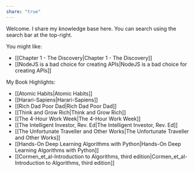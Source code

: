 ```yaml
---
share: "true"
---
```

Welcome. I share my knowledge base here. You can search using the search bar at the top-right. 

You might like:
- [[Chapter 1 - The Discovery|Chapter 1 - The Discovery]]
- [[NodeJS is a bad choice for creating APIs|NodeJS is a bad choice for creating APIs]]

My Book Highlights:
- [[Atomic Habits|Atomic Habits]]
- [[Harari-Sapiens|Harari-Sapiens]]
- [[Rich Dad Poor Dad|Rich Dad Poor Dad]]
- [[Think and Grow Rich|Think and Grow Rich]]
- [[The 4-Hour Work Week|The 4-Hour Work Week]]
- [[The Intelligent Investor, Rev. Ed|The Intelligent Investor, Rev. Ed]]
- [[The Unfortunate Traveller and Other Works|The Unfortunate Traveller and Other Works]]
- [[Hands-On Deep Learning Algorithms with Python|Hands-On Deep Learning Algorithms with Python]]
- [[Cormen_et_al-Introduction to Algorithms, third edition|Cormen_et_al-Introduction to Algorithms, third edition]]
